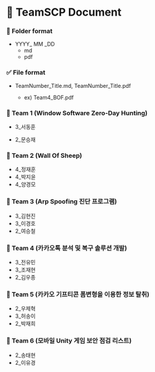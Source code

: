 # :ledger: TeamSCP Document

### :file_folder: Folder format

- YYYY_ MM _DD
  - md
  - pdf

### :white_check_mark: File format

- TeamNumber_Title.md, TeamNumber_Title.pdf

  - ex) Team4_BOF.pdf

### :pushpin: Team 1 (Window Software Zero-Day Hunting)
- 3_서동훈​

- 2_문승재
### :pushpin: Team 2 (Wall Of Sheep)
- 4_정재훈
- 4_박지윤
- 4_양경모

### :pushpin: Team 3 (Arp Spoofing 진단 프로그램)

- 3_김현진
- 3_이경호
- 2_여승철

### :pushpin: Team 4 (카카오톡 분석 및 복구 솔루션 개발)

- 3_전유민
- 3_조재현
- 2_김우종

### :pushpin: Team 5 (카카오 기프티콘 폼변형을 이용한 정보 탈취)

- 2_우제혁
- 3_허송이
- 2_박재희

### :pushpin: Team 6 (모바일 Unity 게임 보안 점검 리스트)

- 2_송태현
- 2_이유경

